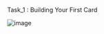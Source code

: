 Task_1 : Building Your First Card

![image](https://github.com/Danitilahun/A2SV_InternShip/assets/106193338/f4eb7164-4713-401e-9190-355805a49f33)
